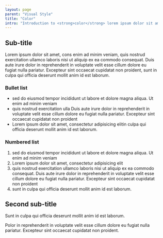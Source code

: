 ```yaml
---
layout: page
parent: "Visual Style"
title: "Color"
intro: "Introduction to <strong>color</strong> lorem ipsum dolor sit amet"
---
```


## Sub-title

Lorem ipsum dolor sit amet, cons enim ad minim veniam, quis nostrud exercitation ullamco laboris nisi ut aliquip ex ea commodo consequat. Duis aute irure dolor in reprehenderit in voluptate velit esse cillum dolore eu fugiat nulla pariatur. Excepteur sint occaecat cupidatat non proident, sunt in culpa qui officia deserunt mollit anim id est laborum.

### Bullet list

* sed do eiusmod tempor incididunt ut labore et dolore magna aliqua. Ut enim ad minim veniam
* quis nostrud exercitation ulla Duis aute irure dolor in reprehenderit in voluptate velit esse cillum dolore eu fugiat nulla pariatur. Excepteur sint occaecat cupidatat non proident
* Lorem ipsum dolor sit amet, consectetur adipisicing elitin culpa qui officia deserunt mollit anim id est laborum.

### Numbered list

1. sed do eiusmod tempor incididunt ut labore et dolore magna aliqua. Ut enim ad minim veniam
1. Lorem ipsum dolor sit amet, consectetur adipisicing elit
1. quis nostrud exercitation ullamco laboris nisi ut aliquip ex ea commodo consequat. Duis aute irure dolor in reprehenderit in voluptate velit esse cillum dolore eu fugiat nulla pariatur. Excepteur sint occaecat cupidatat non proident
1. sunt in culpa qui officia deserunt mollit anim id est laborum.

## Second sub-title

Sunt in culpa qui officia deserunt mollit anim id est laborum.

Polor in reprehenderit in voluptate velit esse cillum dolore eu fugiat nulla pariatur. Excepteur sint occaecat cupidatat non proident.
